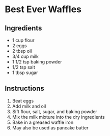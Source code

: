 # Best Ever Waffles

## Ingredients

- 1 cup flour
- 2 eggs
- 2 tbsp oil
- 3/4 cup milk
- 1 1/2 tsp baking powder
- 1/2 tsp salt
- 1 tbsp sugar

## Instructions

1. Beat eggs
2. Add milk and oil
3. Sift flour, salt, sugar, and baking powder
4. Mix the milk mixture into the dry ingredients
5. Bake in a greased waffle iron
6. May also be used as pancake batter
